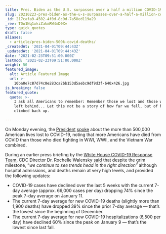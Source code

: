 ```yaml
---
title: Pres. Biden as the U.S. surpasses over a half a million COVID-19 deaths.
slug: 20210223-pres-biden-as-the-u-s-surpasses-over-a-half-a-million-covid-19-deaths
_id: 217cafa9-4502-4f0d-8c9d-7a58ed119a29
_rev: TDo1Nq1xkiZakmRW4mD0Xv
type: quick_quotes
draft: false
aliases:
  - article/pres-biden-500k-covid-deaths/
_createdAt: '2021-04-01T09:44:43Z'
_updatedAt: '2021-04-01T09:44:43Z'
date: '2021-02-23T09:51:00.000Z'
lastmod: '2021-02-23T09:51:00.000Z'
weight: 50
featured_image:
  alt: Article Featured Image
  url: >-
    10ba0e7c87d74c0e283ca2bb153d5aebc9df9d3f-640x426.jpg
is_breaking: false
featured_quote:
  quote: >-
    I ask all Americans to remember: Remember those we lost and those who are
    left behind... Let this not be a story of how far we fell, but of how far we
    climbed back up.

---
```

On Monday evening, the [President](https://www.youtube.com/watch?v=8Te4ES1TeJ0&ab_channel=CNBCTelevision) [spoke](https://www.whitehouse.gov/briefing-room/speeches-remarks/2021/02/22/remarks-by-president-biden-on-the-more-than-500000-american-lives-lost-to-covid-19/) about the more than 500,000 American lives lost to COVID-19, noting that more Americans have died from COVID than those who died fighting in WWI, WWII, and the Vietnam War combined.

During an earlier press briefing by the [White House COVID-19 Response Team](https://www.c-span.org/video/?509224-1/white-house-covid-19-response-team-briefing), CDC Director Dr. Rochelle Walensky [said](https://www.whitehouse.gov/briefing-room/press-briefings/2021/02/22/press-briefing-by-white-house-covid-19-response-team-and-public-health-officials-6/) that despite the grim milestone, “_we continue to see trends head in the right direction”_ although hospital admissions, and deaths remain at very high levels, and provided the following updates:

* COVID-19 cases have declined over the last 5 weeks with the current 7-day average (approx. 66,000 cases per day) dropping 74% since the peak 7-day average on January 11.
* The current 7-day average for new COVID-19 deaths (slightly more than 1,900 deaths) have dropped 39% since the prior 7-day average — that’s the lowest since the beginning of December.
* The current 7-day average for new COVID-19 hospitalizations (6,500 per day) have declined 60% since the peak on January 9 — that’s the lowest since last fall.